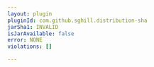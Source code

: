 ```yaml
---
layout: plugin
pluginId: com.github.sghill.distribution-sha
jarSha1: INVALID
isJarAvailable: false
error: NONE
violations: []

---
```

